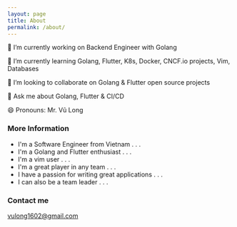 ```yaml
---
layout: page
title: About
permalink: /about/
---
```


🔭 I’m currently working on Backend Engineer with Golang

🌱 I’m currently learning Golang, Flutter, K8s, Docker, CNCF.io projects, Vim, Databases

👯 I’m looking to collaborate on Golang & Flutter open source projects

💬 Ask me about Golang, Flutter & CI/CD

😄 Pronouns: Mr. Vũ Long

### More Information

- I'm a Software Engineer from Vietnam . . .
- I'm a Golang and Flutter enthusiast . . .
- I'm a vim user . . .
- I'm a great player in any team . . .
- I have a passion for writing great applications . . .
- I can also be a team leader . . .

### Contact me

[vulong1602@gmail.com](mailto:vulong1602@gmail.com)
